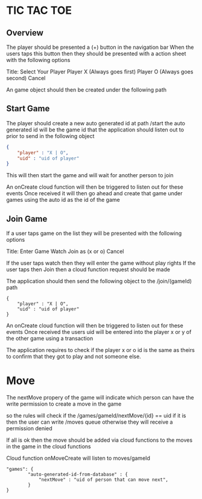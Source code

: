 # TIC TAC TOE

## Overview

The player should be presented a (+) button in the navigation bar
When the users taps this button then they should be presented with a action sheet with the 
following options

Title: Select Your Player
Player X (Always goes first)
Player O (Always goes second)
Cancel

An game object should then be created under the following path

## Start Game

The player should create a new auto generated id at path /start
the auto generated id will be the game id that the application should listen out to 
prior to send in the following object

```json
{
    "player" : "X | O",
    "uid" : "uid of player"
}

```

This will then start the game and will wait for another person to join

An onCreate cloud function will then be triggered to listen out for these events
Once received it will then go ahead and create that game under games using the auto id as the id of the game 

## Join Game

If a user taps game on the list they will be presented with the following options

Title: Enter Game
Watch
Join as (x or o)
Cancel

If the user taps watch then they will enter the game without play rights
If the user taps then Join then a cloud function request should be made

The application should then send the following object to the /join/(gameId) path

```
{
    "player" : "X | O",
    "uid" : "uid of player"
}
```

An onCreate cloud function will then be triggered to listen out for these events
Once received the users uid will be entered into the player x or y of the other game using a transaction

The application requires to check if the player x or o id is the same as theirs to confirm that they got to play and not someone else.

# Move

The nextMove propery of the game will indicate which person can have the write permission to 
create a move in the game

so the rules will check if the /games/gameId/nextMove/{id} == uid
if it is then the user can write /moves queue
otherwise they will receive a permission denied

If all is ok then the move should be added via cloud functions to the moves in the game 
in the cloud functions

Cloud function onMoveCreate will listen to moves/gameId

```
"games": {
        "auto-generated-id-from-database" : {
            "nextMove" : "uid of person that can move next",
        }
}
```

